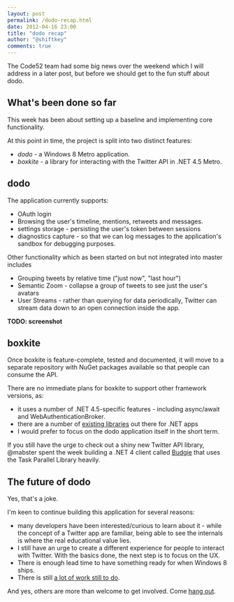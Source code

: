 ```yaml
--- 
layout: post
permalink: /dodo-recap.html
date: 2012-04-16 23:00
title: "dodo recap"
author: "@shiftkey"
comments: true
---
```


The Code52 team had some big news over the weekend which I will address in a later post, but before we should get to the fun stuff about dodo.

## What's been done so far 

This week has been about setting up a baseline and implementing core functionality.

At this point in time, the project is split into two distinct features:

 - *dodo* - a Windows 8 Metro application.
 - *boxkite* - a library for interacting with the Twitter API in .NET 4.5 Metro. 

## dodo

 The application currently supports:

 - OAuth login
 - Browsing the user's timeline, mentions, retweets and messages.
 - settings storage - persisting the user's token between sessions
 - diagnostics capture - so that we can log messages to the application's sandbox for debugging purposes.

Other functionality which as been started on but not integrated into master includes

 - Grouping tweets by relative time ("just now", "last hour")
 - Semantic Zoom - collapse a group of tweets to see just the user's avatars
 - User Streams - rather than querying for data periodically, Twitter can stream data down to an open connection inside the app.

 **TODO: screenshot**

## boxkite

Once boxkite is feature-complete, tested and documented, it will move to a separate repository with NuGet packages available so that people can consume the API. 

There are no immediate plans for boxkite to support other framework versions, as:

 - it uses a number of .NET 4.5-specific features - including async/await and WebAuthenticationBroker.
 - there are a number of [existing libraries](https://dev.twitter.com/docs/twitter-libraries#dotnet) out there for .NET apps 
 - I would prefer to focus on the dodo application itself in the short term.

 If you still have the urge to check out a shiny new Twitter API library, @mabster spent the week building a .NET 4 client called [Budgie](http://matthamilton.net/budgie) that uses the Task Parallel Library heavily.

## The future of dodo 

Yes, that's a joke.

I'm keen to continue building this application for several reasons:

 - many developers have been interested/curious to learn about it - while the concept of a Twitter app are familiar, being able to see the internals is where the real educational value lies.
 - I still have an urge to create a different experience for people to interact with Twitter. With the basics done, the next step is to focus on the UX.
 - There is enough lead time to have something ready for when Windows 8 ships.
 - There is still [a lot of work still to do](https://trello.com/board/dodo/4f82e9dfc10221fb0db2cff2).

 And yes, others are more than welcome to get involved. Come [hang out](http://jabbr.net/#/rooms/code52).

